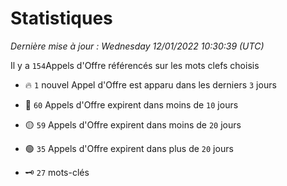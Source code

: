 # Statistiques


_Dernière mise à jour : Wednesday 12/01/2022 10:30:39 (UTC)_ 

Il y a `154`Appels d'Offre référencés sur les mots clefs choisis

- 🔥 `1` nouvel Appel d'Offre est apparu dans les derniers `3` jours
- 🔴  `60` Appels d'Offre expirent dans moins de `10` jours
- 🟡  `59` Appels d'Offre expirent dans moins de `20` jours
- 🟢  `35` Appels d'Offre expirent dans plus de `20` jours

- 🗝 `27` mots-clés